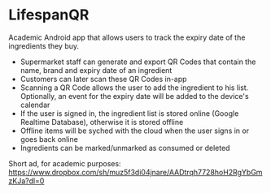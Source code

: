 # LifespanQR
Academic Android app that allows users to track the expiry date of the ingredients they buy.

- Supermarket staff can generate and export QR Codes that contain the name, brand and expiry date of an ingredient
- Customers can later scan these QR Codes in-app
- Scanning a QR Code allows the user to add the ingredient to his list. Optionally, an event for the expiry date will be added to the device's calendar
- If the user is signed in, the ingredient list is stored online (Google Realtime Database), otherwise it is stored offline
- Offline items will be syched with the cloud when the user signs in or goes back online
- Ingredients can be marked/unmarked as consumed or deleted

Short ad, for academic purposes: https://www.dropbox.com/sh/muz5f3di04jnare/AADtrqh7728hoH2RgYbGmzKJa?dl=0
